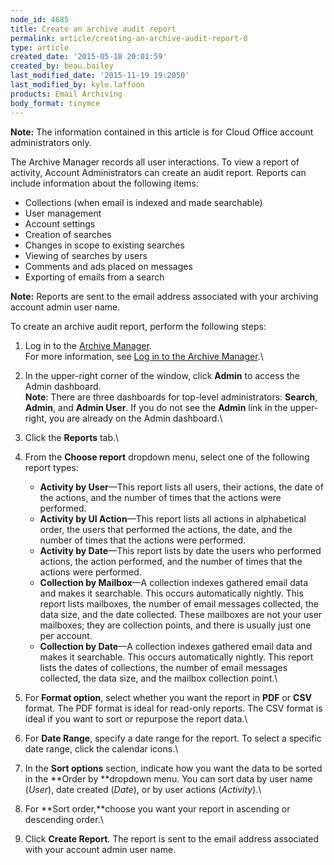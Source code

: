 ```yaml
---
node_id: 4685
title: Create an archive audit report
permalink: article/creating-an-archive-audit-report-0
type: article
created_date: '2015-05-18 20:01:59'
created_by: beau.bailey
last_modified_date: '2015-11-19 19:2050'
last_modified_by: kyle.laffoon
products: Email Archiving
body_format: tinymce
---
```


**Note:** The information contained in this article is for Cloud Office
account administrators only.

The Archive Manager records all user interactions. To view a report of
activity, Account Administrators can create an audit report. Reports can
include information about the following items:

-   Collections (when email is indexed and made searchable)
-   User management
-   Account settings
-   Creation of searches
-   Changes in scope to existing searches
-   Viewing of searches by users
-   Comments and ads placed on messages
-   Exporting of emails from a search

**Note:** Reports are sent to the email address associated with your
archiving account admin user name.

To create an archive audit report, perform the following steps:

1.  Log in to the [Archive
    Manager](https://cp.rackspace.com/Login.aspx?ReturnUrl=%2f). \
     For more information, see [Log in to the Archive
    Manager](http://rackspace.com/knowledge_center/article/log-in-to-the-archive-manager).\
      
2.  In the upper-right corner of the window, click **Admin** to access
    the Admin dashboard.\
     **Note**: There are three dashboards for top-level
    administrators:  **Search**, **Admin**, and **Admin User**. If you
    do not see the **Admin** link in the upper-right, you are already on
    the Admin dashboard.\
      
3.  Click the **Reports** tab.\
      
4.  From the **Choose report** dropdown menu, select one of the
    following report types:
    -   **Activity by User**&mdash;This report lists all users, their actions,
        the date of the actions, and the number of times that the
        actions were performed.
    -   **Activity by UI Action**&mdash;This report lists all actions in
        alphabetical order, the users that performed the actions, the
        date, and the number of times that the actions were performed.
    -   **Activity by Date**&mdash;This report lists by date the users who
        performed actions, the action performed, and the number of times
        that the actions were performed.
    -   **Collection by Mailbox**&mdash;A collection indexes gathered email
        data and makes it searchable. This occurs automatically nightly.
        This report lists mailboxes, the number of email messages
        collected, the data size, and the date collected. These
        mailboxes are not your user mailboxes; they are collection
        points, and there is usually just one per account.
    -   **Collection by Date**&mdash;A collection indexes gathered email data
        and makes it searchable. This occurs automatically nightly. This
        report lists the dates of collections, the number of email
        messages collected, the data size, and the mailbox collection
        point.\
          

5.  For **Format option**, select whether you want the report in **PDF**
    or **CSV** format. The PDF format is ideal for read-only reports.
    The CSV format is ideal if you want to sort or repurpose the report
    data.\
      
6.  For **Date Range**, specify a date range for the report. To select a
    specific date range, click the calendar icons.\
      
7.  In the **Sort options** section, indicate how you want the data to
    be sorted in the **Order by **dropdown menu. You can sort data by
    user name (*User*), date created (*Date*), or by user actions
    (*Activity*).\
      
8.  For **Sort order,**choose you want your report in ascending or
    descending order.\
      
9.  Click **Create Report**. The report is sent to the email address
    associated with your account admin user name.

 

